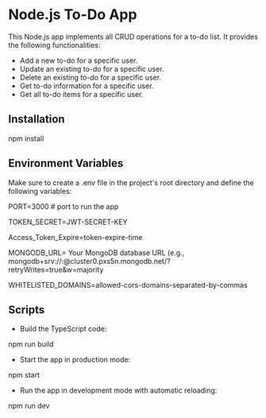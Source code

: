 # Node.js To-Do App

This Node.js app implements all CRUD operations for a to-do list. It provides the following functionalities:

- Add a new to-do for a specific user.
- Update an existing to-do for a specific user.
- Delete an existing to-do for a specific user.
- Get to-do information for a specific user.
- Get all to-do items for a specific user.

## Installation

npm install

## Environment Variables

Make sure to create a .env file in the project's root directory and define the following variables:

PORT=3000 # port to run the app

TOKEN_SECRET=JWT-SECRET-KEY

Access_Token_Expire=token-expire-time

MONGODB_URL= Your MongoDB database URL (e.g., mongodb+srv://<username>:<password>@cluster0.pxs5n.mongodb.net/<database>?retryWrites=true&w=majority

WHITELISTED_DOMAINS=allowed-cors-domains-separated-by-commas

## Scripts

- Build the TypeScript code:

npm run build

- Start the app in production mode:

npm start

- Run the app in development mode with automatic reloading:

npm run dev

